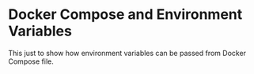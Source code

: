 # Docker Compose and Environment Variables

This just to show how environment variables can be passed from Docker Compose file. 